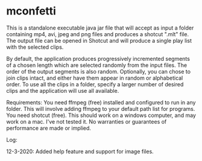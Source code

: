 # mconfetti
This is a standalone executable java jar file that will accept as input a folder containing mp4, avi, jpeg and png files 
and produces a shotcut ".mlt" file. The output file can be opened in Shotcut and will produce a single play list 
with the selected clips.

By default, the application produces progressively incremented segments of a 
chosen length which are selected randomly from the input files. The order of the output segments is also random.
Optionally, you can chose to join clips intact, and either have them appear in random or alphabetical order. To 
use all the clips in a folder, specify a larger number of desired clips and the application will use all available.

Requirements: 
You need ffmpeg (free) installed and configured to run in any folder. This will involve adding ffmpeg to your default path
list for programs.
You need shotcut (free).
This should work on a windows computer, and may work on a mac. I've not tested it.
No warranties or guarantees of performance are made or implied.

Log:

12-3-2020: Added help feature and support for image files.
